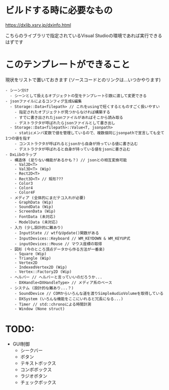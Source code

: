 # ビルドする時に必要なもの

https://dxlib.xsrv.jp/dxinfo.html

こちらのライブラリで指定されているVisual Studioの環境であれば実行できるはずです

# このテンプレートができること

現状をリストで置いておきます
(ソースコードとのリンクは...いつかやります)

```
- シーン分け
  - シーンとして扱えるオブジェクトの型をテンプレート引数に渡して変更できる
- jsonファイルによるコンフィグ生成&編集
  - Storage::Data<filepath> // これをusingで短くするとものすごく扱いやすい
    - 指定されたオブジェクトが見つからなければ構築する
    - すでに書き出されたjsonファイルがあればそこから読み取る
    - デストラクタが呼ばれたらjsonファイルとして書き出し
  - Storage::Data<filepath>::Value<T, jsonpath>
    - staticメンバ変数で値を管理しているので、複数個同じjsonpathで宣言しても全て1つの値を指す
    - コンストラクタが呼ばれるとjsonから自身が持っている値に書き込む
    - デストラクタが呼ばれると自身が持っている値をjsonに書き込む
- DxLibのラップ
  - 構造体 (足りない機能があるかも？) // jsonとの相互変換可能
    - Val2D<T>
    - Val3D<T> (Wip)
    - Rect2D<T>
    - Rect3D<T> // 矩形???
    - Color3
    - Color4
    - Color4F
  - メディア (全体的にまだテコ入れが必要)
    - GraphData (Wip)
    - SoundData (Wip)
    - ScreenData (Wip)
    - FontData (未対応)
    - ModelData (未対応)
  - 入力 (少し設計的に難あり)
    - InputState // wtfなUpdate()関数がある
    - InputDevices::Keyboard // WM_KEYDOWN & WM_KEYUP式
    - inputDevices::Mouse // マウス座標の取得
  - 図形 (今のところ頂点データから作る方法が一番楽)
    - Square (Wip)
    - Triangle (Wip)
    - Vertex2D
    - IndexedVertex2D (Wip)
    - Vertex::Factory2D (Wip)
  - ヘルパー // ヘルパーと言っていいのだろうか...
    - DXHandle<DXHandleType> // メディア系のベース
  - システム (設計的な難あり...？)
    - SoundDevice // COMからいろんな道を渡りSimpleAudioVolumeを取得している
    - DXSystem (いろんな機能をここにいれると冗長になる...)
    - Timer // std::chronoによる時間計測
    - Window (None struct)

```

# TODO: 

- GUI制御
  - シークバー
  - ボタン
  - テキストボックス
  - コンボボックス
  - ラジオボタン
  - チェックボックス
